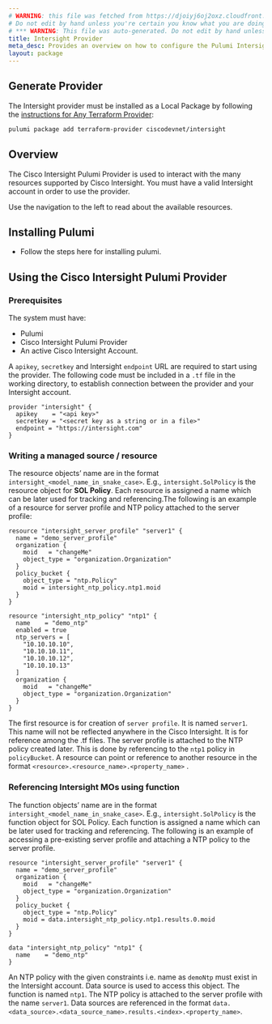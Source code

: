 ```yaml
---
# WARNING: this file was fetched from https://djoiyj6oj2oxz.cloudfront.net/docs/registry.opentofu.org/ciscodevnet/intersight/1.0.70/index.md
# Do not edit by hand unless you're certain you know what you are doing!
# *** WARNING: This file was auto-generated. Do not edit by hand unless you're certain you know what you are doing! ***
title: Intersight Provider
meta_desc: Provides an overview on how to configure the Pulumi Intersight provider.
layout: package
---
```


## Generate Provider

The Intersight provider must be installed as a Local Package by following the [instructions for Any Terraform Provider](https://www.pulumi.com/registry/packages/terraform-provider/):

```bash
pulumi package add terraform-provider ciscodevnet/intersight
```
## Overview

The Cisco Intersight Pulumi Provider is used to interact with the
many resources supported by Cisco Intersight. You must have a valid Intersight account in order to use the provider.

Use the navigation to the left to read about the available resources.
## Installing Pulumi
* Follow the steps here for installing pulumi.
## Using the Cisco Intersight Pulumi Provider
### Prerequisites
The system must have:
* Pulumi
* Cisco Intersight Pulumi Provider
* An active Cisco Intersight Account.

A `apikey`, `secretkey` and Intersight `endpoint` URL are required to start using the provider.
The following code must be included in a `.tf` file in the working directory, to establish connection between
the provider and your Intersight account.
```hcl-pulumi
provider "intersight" {
  apikey    = "<api key>"
  secretkey = "<secret key as a string or in a file>"
  endpoint = "https://intersight.com"
}
```
### Writing a managed source / resource
The resource objects’ name are in the format `intersight_<model_name_in_snake_case>`. E.g., `intersight.SolPolicy`
is the resource object for **SOL Policy**. Each resource is assigned a name which can be later used for
tracking and referencing.The following is an example of a resource for server profile and NTP policy attached to the server profile:
```hcl-pulumi
resource "intersight_server_profile" "server1" {
  name = "demo_server_profile"
  organization {
    moid   = "changeMe"
    object_type = "organization.Organization"
  }
  policy_bucket {
    object_type = "ntp.Policy"
    moid = intersight_ntp_policy.ntp1.moid
  }
}

resource "intersight_ntp_policy" "ntp1" {
  name    = "demo_ntp"
  enabled = true
  ntp_servers = [
    "10.10.10.10",
    "10.10.10.11",
    "10.10.10.12",
    "10.10.10.13"
  ]
  organization {
    moid   = "changeMe"
    object_type = "organization.Organization"
  }
}
```
The first resource is for creation of `server profile`. It is named `server1`. This name will not be reflected anywhere
in the Cisco Intersight. It is for reference among the .tf files. The server profile is attached to the NTP policy created
later. This is done by referencing to the `ntp1` policy in `policyBucket`. A resource can point or reference to
another resource in the format `<resource>.<resource_name>.<property_name>` .
### Referencing Intersight MOs using function
The function objects’ name are in the format `intersight_<model_name_in_snake_case>`. E.g., `intersight.SolPolicy`
is the function object for SOL Policy. Each function is assigned a name which can be later used for tracking and
referencing.
The following is an example of accessing a pre-existing server profile and attaching a NTP policy to the server profile.
```hcl-pulumi
resource "intersight_server_profile" "server1" {
  name = "demo_server_profile"
  organization {
    moid   = "changeMe"
    object_type = "organization.Organization"
  }
  policy_bucket {
    object_type = "ntp.Policy"
    moid = data.intersight_ntp_policy.ntp1.results.0.moid
  }
}

data "intersight_ntp_policy" "ntp1" {
  name    = "demo_ntp"
}
```
An NTP policy with the given constraints i.e. name as `demoNtp` must exist in the Intersight account. Data source
is used to access this object. The function is named `ntp1`. The NTP policy is attached to the server profile with the name
`server1`. Data sources are referenced in the format `data.<data_source>.<data_source_name>.results.<index>.<property_name>`.